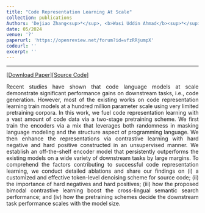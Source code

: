 ```yaml
---
title: "Code Representation Learning At Scale"
collection: publications
Authors: 'Dejiao Zhang<sup>*</sup>, <b>Wasi Uddin Ahmad</b><sup>*</sup>, Ming Tan, Hantian Ding, Ramesh Nallapati, Dan Roth, Xiaofei Ma, and Bing Xiang.'
date: 05/2024
venue: '?'
paperurl: 'https://openreview.net/forum?id=vfzRRjumpX'
codeurl: ''
excerpt: ''
---
```

---
<a href='https://openreview.net/forum?id=vfzRRjumpX' target="_blank">[Download Paper]</a><a href='' target="_blank">[Source Code]</a>

<p align="justify">
Recent studies have shown that code language models at scale demonstrate significant performance gains on downstream tasks, i.e., code generation. However, most of the existing works on code representation 
  learning train models at a hundred million parameter scale using very limited pretraining corpora. In this work, we fuel code representation learning with a vast amount of code data via a two-stage 
  pretraining scheme. We first train the encoders via a mix that leverages both randomness in masking language modeling and the structure aspect of programming language. We then enhance the representations 
  via contrastive learning with hard negative and hard positive constructed in an unsupervised manner. We establish an off-the-shelf encoder model that persistently outperforms the existing models on a 
  wide variety of downstream tasks by large margins. To comprehend the factors contributing to successful code representation learning, we conduct detailed ablations and share our findings on (i) a 
  customized and effective token-level denoising scheme for source code; (ii) the importance of hard negatives and hard positives; (iii) how the proposed bimodal contrastive learning boost the cross-lingual 
  semantic search performance; and (iv) how the pretraining schemes decide the downstream task performance scales with the model size.
</p>
